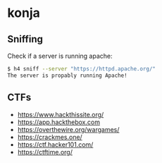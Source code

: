 # konja

## Sniffing

Check if a server is running apache:

``` bash
$ h4 sniff --server "https://httpd.apache.org/"
The server is propably running Apache!
```

## CTFs

- https://www.hackthissite.org/
- https://app.hackthebox.com
- https://overthewire.org/wargames/
- https://crackmes.one/
- https://ctf.hacker101.com/
- https://ctftime.org/
